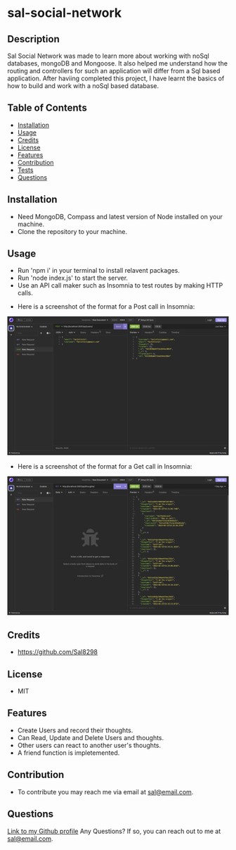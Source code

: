 # sal-social-network

  ## Description

Sal Social Network was made to learn more about working with noSql databases, mongoDB and Mongoose. It also helped me understand how the routing and controllers for such an application will differ from a Sql based application. After haviing completed this project, I have learnt the basics of how to build and work with a noSql based database.

  ## Table of Contents
  - [Installation](#Installation)
  - [Usage](#Usage)
  - [Credits](#Credits)
  - [License](#License)
  - [Features](#Features)
  - [Contribution](#Contribution)
  - [Tests](#Tests)
  - [Questions](#Questions)

  ## Installation
  * Need MongoDB, Compass and latest version of Node installed on your machine.
  * Clone the repository to your machine.

  ## Usage
  * Run 'npm i' in your terminal to install relavent packages.
  * Run 'node index.js' to start the server.
  * Use an API call maker such as Insomnia to test routes by making HTTP calls.

  - Here is a screenshot of the format for a Post call in Insomnia:

  ![sal-social-network](./public/Screen%20Shot%202023-03-16%20at%203.59.02%20PM.png)

   - Here is a screenshot of the format for a Get call in Insomnia:

  ![sal-social-network](./public/Screen%20Shot%202023-03-16%20at%203.47.20%20PM.png)

  ## Credits
  * https://github.com/Sal8298

  ## License
  * MIT

  ## Features
  * Create Users and record their thoughts.
  * Can Read, Update and Delete Users and thoughts.
  * Other users can react to another user's thoughts.
  * A friend function is impletemented.

  ## Contribution
  
  * To contribute you may reach me via email at sal@email.com.

  ## Questions
  [Link to my Github profile](https://github.com/Sal8298)
  Any Questions? If so, you can reach out to me at sal@email.com.